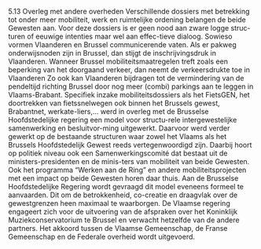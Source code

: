 5.13 Overleg met andere overheden Verschillende dossiers met betrekking tot onder meer mobiliteit, werk en ruimtelijke ordening belangen de beide Gewesten aan. Voor deze dossiers is er geen nood aan zware logge struc-turen of eeuwige intenties maar wel aan effec-tieve dialoog. Sowieso vormen Vlaanderen en Brussel communicerende vaten. Als er pakweg onderwijsnoden zijn in Brussel, dan stijgt de inschrijvingsdruk in Vlaanderen. Wanneer Brussel mobiliteitsmaatregelen treft zoals een beperking van het doorgaand verkeer, dan neemt de verkeersdrukte toe in Vlaanderen Zo ook kan Vlaanderen bijdragen tot de vermindering van de pendeltijd richting Brussel door nog meer (combi) parkings aan te leggen in Vlaams-Brabant. Specifiek inzake mobiliteitsdossiers als het FietsGEN, het doortrekken van fietssnelwegen ook binnen het Brussels gewest, Brabantnet, werkate-liers,… werd in overleg met de Brusselse Hoofdstedelijke regering een model voor structu-rele intergewestelijke samenwerking en besluitvor-ming uitgewerkt. Daarvoor werd verder gewerkt op de bestaande structuren waar zowel het Vlaams als het Brussels Hoofdstedelijk Gewest reeds vertegenwoordigd zijn. Daarbij hoort op politiek niveau ook een Samenwerkingscomité dat bestaat uit de ministers-presidenten en de minis-ters van mobiliteit van beide Gewesten. Ook het programma “Werken aan de Ring” en andere mobiliteitsprojecten met een impact op beide Gewesten horen daar thuis. Aan de Brusselse Hoofdstedelijke Regering wordt gevraagd dit model eveneens formeel te aanvaarden. Dit om de betrokkenheid, co-creatie en draagvlak over de gewestgrenzen heen maximaal te waarborgen. De Vlaamse regering engageert zich voor de uitvoering van de afspraken over het Koninklijk Muziekconservatorium te Brussel en verwacht hetzelfde van de andere partners. Het akkoord tussen de Vlaamse Gemeenschap, de Franse Gemeenschap en de Federale overheid wordt uitgevoerd. 